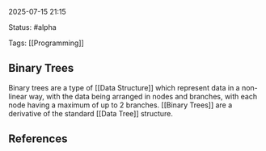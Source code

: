 2025-07-15 21:15

Status: #alpha 

Tags: [[Programming]]

## Binary Trees
Binary trees are a type of [[Data Structure]] which represent data in a non-linear way, with the data being arranged in nodes and branches, with each node having a maximum of up to 2 branches. [[Binary Trees]] are a derivative of the standard [[Data Tree]] structure. 
## References
